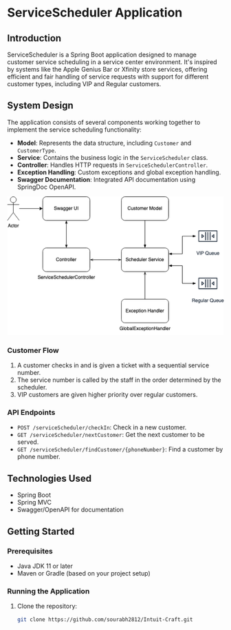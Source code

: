 # ServiceScheduler Application

## Introduction
ServiceScheduler is a Spring Boot application designed to manage customer service scheduling in a service center environment. It's inspired by systems like the Apple Genius Bar or Xfinity store services, offering efficient and fair handling of service requests with support for different customer types, including VIP and Regular customers.

## System Design
The application consists of several components working together to implement the service scheduling functionality:

- **Model**: Represents the data structure, including `Customer` and `CustomerType`.
- **Service**: Contains the business logic in the `ServiceScheduler` class.
- **Controller**: Handles HTTP requests in `ServiceSchedulerController`.
- **Exception Handling**: Custom exceptions and global exception handling.
- **Swagger Documentation**: Integrated API documentation using SpringDoc OpenAPI.

![System Design](scheduler.png)

### Customer Flow
1. A customer checks in and is given a ticket with a sequential service number.
2. The service number is called by the staff in the order determined by the scheduler.
3. VIP customers are given higher priority over regular customers.

### API Endpoints
- `POST /serviceScheduler/checkIn`: Check in a new customer.
- `GET /serviceScheduler/nextCustomer`: Get the next customer to be served.
- `GET /serviceScheduler/findCustomer/{phoneNumber}`: Find a customer by phone number.

## Technologies Used
- Spring Boot
- Spring MVC
- Swagger/OpenAPI for documentation

## Getting Started

### Prerequisites
- Java JDK 11 or later
- Maven or Gradle (based on your project setup)

### Running the Application
1. Clone the repository:
   ```bash
   git clone https://github.com/sourabh2812/Intuit-Craft.git